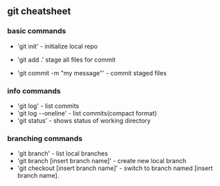 ## git cheatsheet



### basic commands
* 'git init' - initialize local repo

* 'git add .' stage all files for commit
* 'git commit -m "my message"' - commit staged files

### info commands
* 'git log' - list commits  
* 'git log --oneline' - list commits(compact format)
* 'git status' - shows status of working directory

### branching commands
* 'git branch' - list local branches
* 'git branch [insert branch name]' - create new local branch
* 'git checkout [insert branch name]' - switch to branch named [insert branch name].
